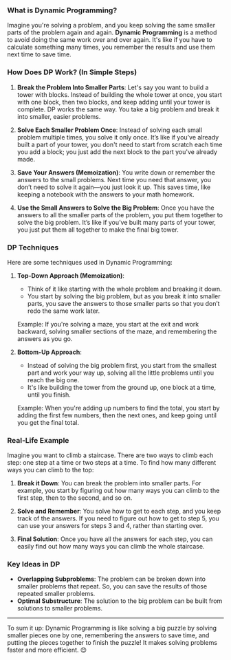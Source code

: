 
### What is Dynamic Programming?

Imagine you're solving a problem, and you keep solving the same smaller parts of the problem again and again. **Dynamic Programming** is a method to avoid doing the same work over and over again. It's like if you have to calculate something many times, you remember the results and use them next time to save time.

### How Does DP Work? (In Simple Steps)

1. **Break the Problem Into Smaller Parts**:
   Let's say you want to build a tower with blocks. Instead of building the whole tower at once, you start with one block, then two blocks, and keep adding until your tower is complete. DP works the same way. You take a big problem and break it into smaller, easier problems.

2. **Solve Each Smaller Problem Once**:
   Instead of solving each small problem multiple times, you solve it only once. It’s like if you’ve already built a part of your tower, you don't need to start from scratch each time you add a block; you just add the next block to the part you've already made.

3. **Save Your Answers (Memoization)**:
   You write down or remember the answers to the small problems. Next time you need that answer, you don’t need to solve it again—you just look it up. This saves time, like keeping a notebook with the answers to your math homework.

4. **Use the Small Answers to Solve the Big Problem**:
   Once you have the answers to all the smaller parts of the problem, you put them together to solve the big problem. It’s like if you’ve built many parts of your tower, you just put them all together to make the final big tower.

### DP Techniques

Here are some techniques used in Dynamic Programming:

1. **Top-Down Approach (Memoization)**:
   - Think of it like starting with the whole problem and breaking it down.
   - You start by solving the big problem, but as you break it into smaller parts, you save the answers to those smaller parts so that you don’t redo the same work later.

   Example: If you're solving a maze, you start at the exit and work backward, solving smaller sections of the maze, and remembering the answers as you go.

2. **Bottom-Up Approach**:
   - Instead of solving the big problem first, you start from the smallest part and work your way up, solving all the little problems until you reach the big one.
   - It's like building the tower from the ground up, one block at a time, until you finish.

   Example: When you're adding up numbers to find the total, you start by adding the first few numbers, then the next ones, and keep going until you get the final total.

### Real-Life Example

Imagine you want to climb a staircase. There are two ways to climb each step: one step at a time or two steps at a time. To find how many different ways you can climb to the top:

1. **Break it Down**: You can break the problem into smaller parts. For example, you start by figuring out how many ways you can climb to the first step, then to the second, and so on.

2. **Solve and Remember**: You solve how to get to each step, and you keep track of the answers. If you need to figure out how to get to step 5, you can use your answers for steps 3 and 4, rather than starting over.

3. **Final Solution**: Once you have all the answers for each step, you can easily find out how many ways you can climb the whole staircase.

### Key Ideas in DP

- **Overlapping Subproblems**: The problem can be broken down into smaller problems that repeat. So, you can save the results of those repeated smaller problems.
- **Optimal Substructure**: The solution to the big problem can be built from solutions to smaller problems.

---

To sum it up: Dynamic Programming is like solving a big puzzle by solving smaller pieces one by one, remembering the answers to save time, and putting the pieces together to finish the puzzle! It makes solving problems faster and more efficient. 😊
